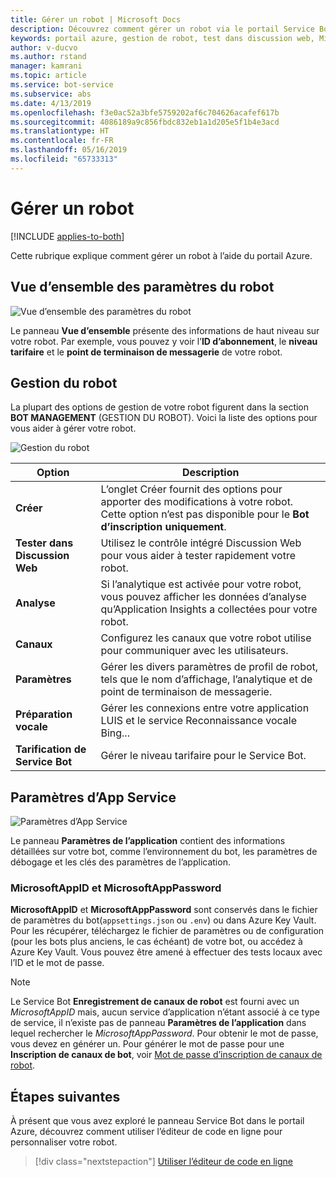 ```yaml
---
title: Gérer un robot | Microsoft Docs
description: Découvrez comment gérer un robot via le portail Service Bot.
keywords: portail azure, gestion de robot, test dans discussion web, MicrosoftAppID, MicrosoftAppPassword, paramètres ’application
author: v-ducvo
ms.author: rstand
manager: kamrani
ms.topic: article
ms.service: bot-service
ms.subservice: abs
ms.date: 4/13/2019
ms.openlocfilehash: f3e0ac52a3bfe5759202af6c704626acafef617b
ms.sourcegitcommit: 4086189a9c856fbdc832eb1a1d205e5f1b4e3acd
ms.translationtype: HT
ms.contentlocale: fr-FR
ms.lasthandoff: 05/16/2019
ms.locfileid: "65733313"
---
```

# <a name="manage-a-bot"></a>Gérer un robot

[!INCLUDE [applies-to-both](includes/applies-to-both.md)]

Cette rubrique explique comment gérer un robot à l’aide du portail Azure.

## <a name="bot-settings-overview"></a>Vue d’ensemble des paramètres du robot

![Vue d’ensemble des paramètres du robot](~/media/azure-manage-a-bot/overview.png)

Le panneau **Vue d’ensemble** présente des informations de haut niveau sur votre robot. Par exemple, vous pouvez y voir l’**ID d’abonnement**, le **niveau tarifaire** et le **point de terminaison de messagerie** de votre robot.

## <a name="bot-management"></a>Gestion du robot

 La plupart des options de gestion de votre robot figurent dans la section **BOT MANAGEMENT** (GESTION DU ROBOT). Voici la liste des options pour vous aider à gérer votre robot.

![Gestion du robot](~/media/azure-manage-a-bot/bot-management.png)

| Option |  Description |
| ---- | ---- |
| **Créer** | L’onglet Créer fournit des options pour apporter des modifications à votre robot. Cette option n’est pas disponible pour le **Bot d’inscription uniquement**. |
| **Tester dans Discussion Web** | Utilisez le contrôle intégré Discussion Web pour vous aider à tester rapidement votre robot. |
| **Analyse** | Si l’analytique est activée pour votre robot, vous pouvez afficher les données d’analyse qu’Application Insights a collectées pour votre robot. |
| **Canaux** | Configurez les canaux que votre robot utilise pour communiquer avec les utilisateurs. |
| **Paramètres** | Gérer les divers paramètres de profil de robot, tels que le nom d’affichage, l’analytique et de point de terminaison de messagerie. |
| **Préparation vocale** | Gérer les connexions entre votre application LUIS et le service Reconnaissance vocale Bing... |
| **Tarification de Service Bot** | Gérer le niveau tarifaire pour le Service Bot. |

## <a name="app-service-settings"></a>Paramètres d’App Service

![Paramètres d’App Service](~/media/azure-manage-a-bot/app-service-settings.png)

Le panneau **Paramètres de l’application** contient des informations détaillées sur votre bot, comme l’environnement du bot, les paramètres de débogage et les clés des paramètres de l’application.

### <a name="microsoftappid-and-microsoftapppassword"></a>MicrosoftAppID et MicrosoftAppPassword

**MicrosoftAppID** et **MicrosoftAppPassword** sont conservés dans le fichier de paramètres du bot(`appsettings.json` ou `.env`) ou dans Azure Key Vault. Pour les récupérer, téléchargez le fichier de paramètres ou de configuration (pour les bots plus anciens, le cas échéant) de votre bot, ou accédez à Azure Key Vault. Vous pouvez être amené à effectuer des tests locaux avec l’ID et le mot de passe.

> [!NOTE]
> Le Service Bot **Enregistrement de canaux de robot** est fourni avec un *MicrosoftAppID* mais, aucun service d’application n’étant associé à ce type de service, il n’existe pas de panneau **Paramètres de l’application** dans lequel rechercher le *MicrosoftAppPassword*. Pour obtenir le mot de passe, vous devez en générer un. Pour générer le mot de passe pour une **Inscription de canaux de bot**, voir [Mot de passe d’inscription de canaux de robot](bot-service-quickstart-registration.md#bot-channels-registration-password).

## <a name="next-steps"></a>Étapes suivantes
À présent que vous avez exploré le panneau Service Bot dans le portail Azure, découvrez comment utiliser l’éditeur de code en ligne pour personnaliser votre robot.
> [!div class="nextstepaction"]
> [Utiliser l’éditeur de code en ligne](bot-service-build-online-code-editor.md)
